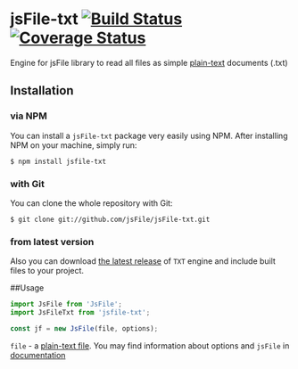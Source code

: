 # jsFile-txt [![Build Status](https://secure.travis-ci.org/jsFile/jsFile-txt.png?branch=master)](https://travis-ci.org/jsFile/jsFile-txt) [![Coverage Status](https://coveralls.io/repos/jsFile/jsFile-txt/badge.svg?branch=master&service=github)](https://coveralls.io/github/jsFile/jsFile-txt?branch=master)

Engine for jsFile library to read all files as simple [plain-text](https://en.wikipedia.org/wiki/Text_file) documents (.txt)



## Installation
### via NPM

You can install a <code>jsFile-txt</code> package very easily using NPM. After
installing NPM on your machine, simply run:
````
$ npm install jsfile-txt
````

### with Git

You can clone the whole repository with Git:
````
$ git clone git://github.com/jsFile/jsFile-txt.git
````

### from latest version

Also you can download [the latest release](https://github.com/jsFile/jsFile-txt/tree/master/dist) of `TXT` engine and include built files to your project.


##Usage
````js
import JsFile from 'JsFile';
import JsFileTxt from 'jsfile-txt';

const jf = new JsFile(file, options);
````
`file` - a [plain-text file](https://en.wikipedia.org/wiki/Text_file). You may find information about options and `jsFile` in [documentation](https://github.com/jsFile/jsFile#installation)
